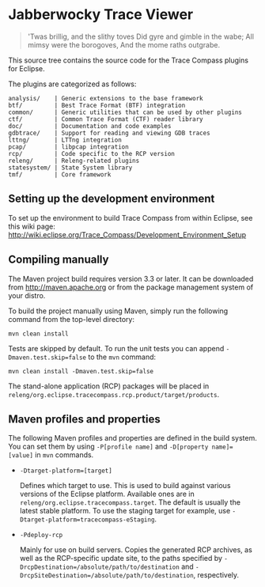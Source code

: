 Jabberwocky Trace Viewer
=======================

> 'Twas brillig, and the slithy toves
> Did gyre and gimble in the wabe;
> All mimsy were the borogoves,
> And the mome raths outgrabe.


This source tree contains the source code for the Trace Compass plugins for
Eclipse.

The plugins are categorized as follows:

    analysis/    | Generic extensions to the base framework
    btf/         | Best Trace Format (BTF) integration
    common/      | Generic utilities that can be used by other plugins
    ctf/         | Common Trace Format (CTF) reader library
    doc/         | Documentation and code examples
    gdbtrace/    | Support for reading and viewing GDB traces
    lttng/       | LTTng integration
    pcap/        | libpcap integration
    rcp/         | Code specific to the RCP version
    releng/      | Releng-related plugins
    statesystem/ | State System library
    tmf/         | Core framework


Setting up the development environment
--------------------------------------

To set up the environment to build Trace Compass from within Eclipse, see this
wiki page:
<http://wiki.eclipse.org/Trace_Compass/Development_Environment_Setup>


Compiling manually
------------------

The Maven project build requires version 3.3 or later. It can be downloaded from
<http://maven.apache.org> or from the package management system of your distro.

To build the project manually using Maven, simply run the following command from
the top-level directory:

    mvn clean install

Tests are skipped by default. To run the unit tests you can append
`-Dmaven.test.skip=false` to the `mvn` command:

    mvn clean install -Dmaven.test.skip=false

The stand-alone application (RCP) packages will be placed in
`releng/org.eclipse.tracecompass.rcp.product/target/products`.


Maven profiles and properties
-----------------------------

The following Maven profiles and properties are defined in
the build system. You can set them by using `-P[profile name]` and
`-D[property name]=[value]` in `mvn` commands.

* `-Dtarget-platform=[target]`

  Defines which target to use. This is used to build against various versions of
  the Eclipse platform. Available ones are in
  `releng/org.eclipse.tracecompass.target`. The default is usually the latest
  stable platform. To use the staging target for example, use
  `-Dtarget-platform=tracecompass-eStaging`.

* `-Pdeploy-rcp`

  Mainly for use on build servers. Copies the generated RCP archives, as well as
  the RCP-specific update site, to the paths specified by
  `-DrcpDestination=/absolute/path/to/destination` and
  `-DrcpSiteDestination=/absolute/path/to/destination`, respectively.

